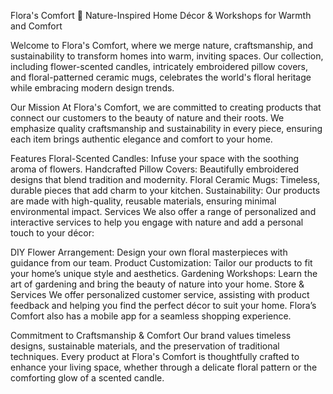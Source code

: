 Flora's Comfort 🌸
Nature-Inspired Home Décor & Workshops for Warmth and Comfort

Welcome to Flora's Comfort, where we merge nature, craftsmanship, and sustainability to transform homes into warm, inviting spaces. Our collection, including flower-scented candles, intricately embroidered pillow covers, and floral-patterned ceramic mugs, celebrates the world's floral heritage while embracing modern design trends.

Our Mission
At Flora's Comfort, we are committed to creating products that connect our customers to the beauty of nature and their roots. We emphasize quality craftsmanship and sustainability in every piece, ensuring each item brings authentic elegance and comfort to your home.

Features
Floral-Scented Candles: Infuse your space with the soothing aroma of flowers.
Handcrafted Pillow Covers: Beautifully embroidered designs that blend tradition and modernity.
Floral Ceramic Mugs: Timeless, durable pieces that add charm to your kitchen.
Sustainability: Our products are made with high-quality, reusable materials, ensuring minimal environmental impact.
Services
We also offer a range of personalized and interactive services to help you engage with nature and add a personal touch to your décor:

DIY Flower Arrangement: Design your own floral masterpieces with guidance from our team.
Product Customization: Tailor our products to fit your home’s unique style and aesthetics.
Gardening Workshops: Learn the art of gardening and bring the beauty of nature into your home.
Store & Services
We offer personalized customer service, assisting with product feedback and helping you find the perfect décor to suit your home. Flora’s Comfort also has a mobile app for a seamless shopping experience.

Commitment to Craftsmanship & Comfort
Our brand values timeless designs, sustainable materials, and the preservation of traditional techniques. Every product at Flora's Comfort is thoughtfully crafted to enhance your living space, whether through a delicate floral pattern or the comforting glow of a scented candle.
